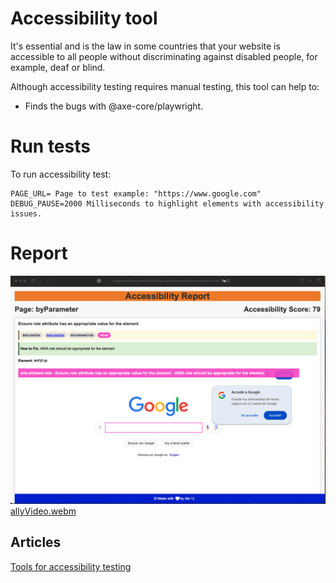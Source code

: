 # Accessibility tool

It's essential and is the law in some countries that your website is accessible to all people without discriminating against disabled people, for example, deaf or blind.

Although accessibility testing requires manual testing, this tool can help to:

- Finds the bugs with @axe-core/playwright.

# Run tests

To run accessibility test:

```
PAGE_URL= Page to test example: "https://www.google.com"
DEBUG_PAUSE=2000 Milliseconds to highlight elements with accessibility issues.
```

# Report

![Reporter](./images/reporter.png)
[allyVideo.webm](https://github.com/user-attachments/assets/79c2a52c-d6a0-4b3d-a5c6-ceeb521daa54)


## Articles

[Tools for accessibility testing](https://abigailarmijo.substack.com/p/tools-for-accessibility-testing)

